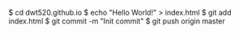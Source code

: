 $ cd dwt520.github.io
$ echo "Hello World!" > index.html
$ git add index.html
$ git commit -m "Init commit"
$ git push origin master
